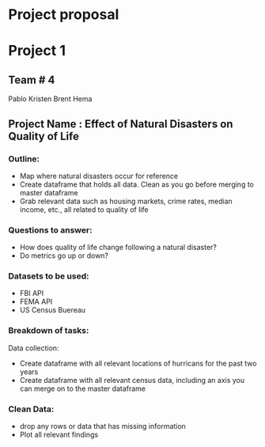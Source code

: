 # Project proposal
# Project 1
## Team # 4
Pablo
Kristen
Brent
Hema


## Project Name : Effect of Natural Disasters on Quality of Life

### Outline: 
  * Map where natural disasters occur for reference
  * Create dataframe that holds all data. Clean as you go before merging to master dataframe
  * Grab relevant data such as housing markets, crime rates, median income, etc., all related to quality of life
 
 
### Questions to answer: 
* How does quality of life change following a natural disaster?
* Do metrics go up or down?
  
### Datasets to be used: 
  * FBI API
  * FEMA API
  * US Census Buereau


### Breakdown of tasks:

Data collection: 
* Create dataframe with all relevant locations of hurricans for the past two years
* Create dataframe with all relevant census data, including an axis you can merge on to the master dataframe

### Clean Data:

 * drop any rows or data that has missing information
 * Plot all relevant findings

